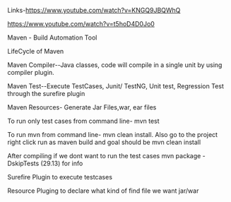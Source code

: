 Links-https://www.youtube.com/watch?v=KNGQ9JBQWhQ

https://www.youtube.com/watch?v=t5hoD4D0Jo0

Maven - Build Automation Tool

LifeCycle of Maven

Maven Compiler--Java classes, code will compile in a single unit by using compiler plugin.

Maven Test--Execute TestCases, Junit/ TestNG, Unit test, Regression Test through the surefire plugin

Maven Resources- Generate Jar Files,war, ear files

To run only test cases from command line- mvn test

To run mvn from command line-
mvn clean install. Also go to the project right click run as maven build and goal should be mvn clean install

After compiling if we dont want to run the test cases
mvn package -DskipTests (29.13) for info

Surefire Plugin to execute testcases

Resource Pluging to declare what kind of find file we want jar/war

